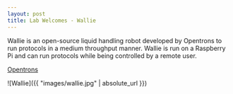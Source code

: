 ```yaml
---
layout: post
title: Lab Welcomes - Wallie
---
```

Wallie is an open-source liquid handling robot developed by Opentrons to run protocols in a medium throughput manner. Wallie is run on a Raspberry Pi and can run protocols while being controlled by a remote user.

[Opentrons](https://opentrons.com/)

![Wallie]({{ "images/wallie.jpg" | absolute_url }})